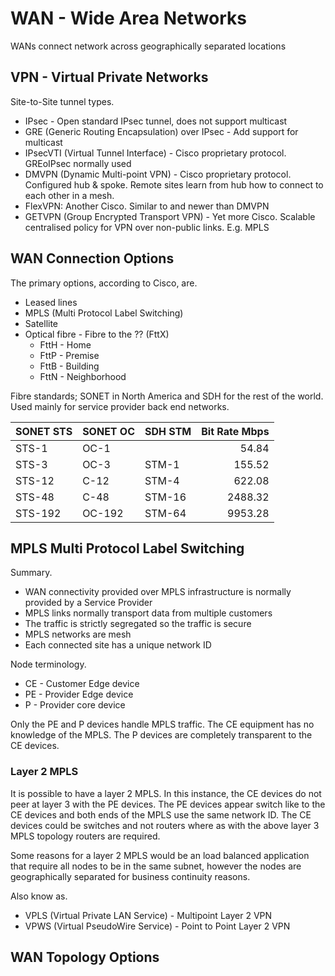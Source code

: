 # WAN - Wide Area Networks

WANs connect network across geographically separated locations

## VPN - Virtual Private Networks

Site-to-Site tunnel types.

- IPsec - Open standard IPsec tunnel, does not support multicast
- GRE (Generic Routing Encapsulation) over IPsec - Add support for multicast
- IPsecVTI (Virtual Tunnel Interface) - Cisco proprietary protocol. GREoIPsec normally used
- DMVPN (Dynamic Multi-point VPN) - Cisco proprietary protocol. Configured hub & spoke. Remote sites learn from hub how to connect to each other in a mesh.
- FlexVPN: Another Cisco. Similar to and newer than DMVPN
- GETVPN (Group Encrypted Transport VPN) - Yet more Cisco. Scalable centralised policy  for VPN over non-public links. E.g. MPLS

## WAN Connection Options

The primary options, according to Cisco, are.

- Leased lines
- MPLS (Multi Protocol Label Switching)
- Satellite
- Optical fibre - Fibre to the ?? (FttX)
  - FttH - Home
  - FttP - Premise
  - FttB - Building
  - FttN - Neighborhood

Fibre standards; SONET in North America and SDH for the rest of the world. Used mainly for service provider back end networks.

| SONET STS | SONET OC  | SDH STM | Bit Rate Mbps |
| --------- | --------- | ------- | ------------: |
| STS-1     | OC-1      |         |        54.84  |
| STS-3     | OC-3      |  STM-1  |       155.52  |
| STS-12    | C-12      |  STM-4  |       622.08  |
| STS-48    | C-48      | STM-16  |      2488.32  |
| STS-192   | OC-192    | STM-64  |      9953.28  |

## MPLS Multi Protocol Label Switching

Summary.

- WAN connectivity provided over MPLS infrastructure is normally provided by a Service Provider
- MPLS links normally transport data from multiple customers
- The traffic is strictly segregated so the traffic is secure
- MPLS networks are mesh
- Each connected site has a unique network ID

Node terminology.

- CE - Customer Edge device
- PE - Provider Edge device
- P  - Provider core device

Only the PE and P devices handle MPLS traffic. The CE equipment has no knowledge of the MPLS. The P devices are completely transparent to the CE devices.

### Layer 2 MPLS

It is possible to have a layer 2 MPLS. In this instance, the CE devices do not peer at layer 3 with the PE devices. The PE devices appear switch like to the CE devices and both ends of the MPLS use the same network ID. The CE devices could be switches and not routers where as with the above layer 3 MPLS topology routers are required.

Some reasons for a layer 2 MPLS would be an load balanced application that require all nodes to be in the same subnet, however the nodes are geographically separated for business continuity reasons.

Also know as.

- VPLS (Virtual Private LAN Service) - Multipoint Layer 2 VPN
- VPWS (Virtual PseudoWire Service) - Point to Point  Layer 2 VPN

## WAN Topology Options

